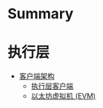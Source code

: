 # Summary

# 执行层
- [客户端架构](./client_architecture.md)
  - [执行层客户端](./el_clients.md)
  - [以太坊虚拟机 (EVM)](./evm.md)
